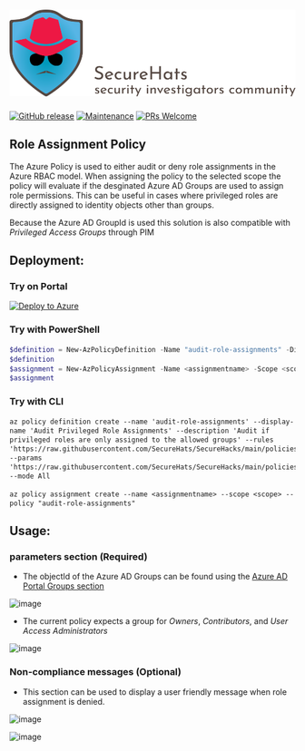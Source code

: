 ![logo](https://github.com/SecureHats/SecureHacks/blob/main/media/securehats-banner.png)
=========
[![GitHub release](https://img.shields.io/github/release/SecureHats/Sentinel-playground.svg?style=flat-square)](https://github.com/SecureHats/SecureHacks/releases)
[![Maintenance](https://img.shields.io/maintenance/yes/2021.svg?style=flat-square)]()
[![PRs Welcome](https://img.shields.io/badge/PRs-welcome-brightgreen.svg?style=flat-square)](http://makeapullrequest.com)

## Role Assignment Policy

The Azure Policy is used to either audit or deny role assignments in the Azure RBAC model.
When assigning the policy to the selected scope the policy will evaluate if the desginated Azure AD Groups are used to assign role permissions.
This can be useful in cases where privileged roles are directly assigned to identity objects other than groups.

Because the Azure AD GroupId is used this solution is also compatible with _Privileged Access Groups_ through PIM

## Deployment:

### Try on Portal

[![Deploy to Azure](http://azuredeploy.net/deploybutton.png)](https://portal.azure.com/#blade/Microsoft_Azure_Policy/CreatePolicyDefinitionBlade/uri/https%3A%2F%2Fraw.githubusercontent.com%2FSecureHats%2FSecureHacks%2Fmain%2Fpolicies%2Fgovernance%2FRoleAssignments%2Fazurepolicy.json)

### Try with PowerShell

````powershell
$definition = New-AzPolicyDefinition -Name "audit-role-assignments" -DisplayName "Audit Privileged Role Assignments" -description "Audit if privileged roles are only assigned to the allowed groups" -Policy 'https://raw.githubusercontent.com/SecureHats/SecureHacks/main/policies/governance/RoleAssignments/azurepolicy.rules.json' -Parameter 'https://raw.githubusercontent.com/SecureHats/SecureHacks/main/policies/governance/RoleAssignments/azurepolicy.parameters.json' -Mode All
$definition
$assignment = New-AzPolicyAssignment -Name <assignmentname> -Scope <scope>  -tagName <tagName> -PolicyDefinition $definition
$assignment 
````

### Try with CLI

````cli
az policy definition create --name 'audit-role-assignments' --display-name 'Audit Privileged Role Assignments' --description 'Audit if privileged roles are only assigned to the allowed groups' --rules 'https://raw.githubusercontent.com/SecureHats/SecureHacks/main/policies/governance/RoleAssignments/azurepolicy.rules.json' --params 'https://raw.githubusercontent.com/SecureHats/SecureHacks/main/policies/governance/RoleAssignments/azurepolicy.parameters.json' --mode All

az policy assignment create --name <assignmentname> --scope <scope> --policy "audit-role-assignments" 
````

## Usage:

### parameters section (Required)
- The objectId of the Azure AD Groups can be found using the [Azure AD Portal Groups section](https://aad.portal.azure.com/#blade/Microsoft_AAD_IAM/GroupsManagementMenuBlade/AllGroups)

![image](https://user-images.githubusercontent.com/72928684/134205967-65c63736-8ac7-48f2-8509-c883dbc45ec5.png)

- The current policy expects a group for _Owners_, _Contributors_, and _User Access Administrators_

 ![image](https://user-images.githubusercontent.com/72928684/134207773-9b0fa1e3-92e5-4aad-ac84-333bf8027ae3.png)

### Non-compliance messages (Optional)

- This section can be used to display a user friendly message when role assignment is denied.

![image](https://user-images.githubusercontent.com/72928684/134207028-a244923e-0cc3-43fe-8ee1-dbb98435671e.png)

![image](https://user-images.githubusercontent.com/72928684/134207510-10043e6a-cd6c-4f05-ae37-1602e29807e6.png)
